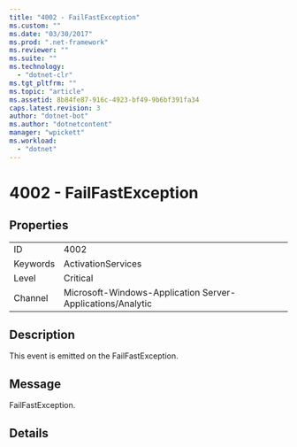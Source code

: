 ```yaml
---
title: "4002 - FailFastException"
ms.custom: ""
ms.date: "03/30/2017"
ms.prod: ".net-framework"
ms.reviewer: ""
ms.suite: ""
ms.technology: 
  - "dotnet-clr"
ms.tgt_pltfrm: ""
ms.topic: "article"
ms.assetid: 8b84fe87-916c-4923-bf49-9b6bf391fa34
caps.latest.revision: 3
author: "dotnet-bot"
ms.author: "dotnetcontent"
manager: "wpickett"
ms.workload: 
  - "dotnet"
---
```

# 4002 - FailFastException
## Properties  
  
|||  
|-|-|  
|ID|4002|  
|Keywords|ActivationServices|  
|Level|Critical|  
|Channel|Microsoft-Windows-Application Server-Applications/Analytic|  
  
## Description  
 This event is emitted on the FailFastException.  
  
## Message  
 FailFastException.  
  
## Details
